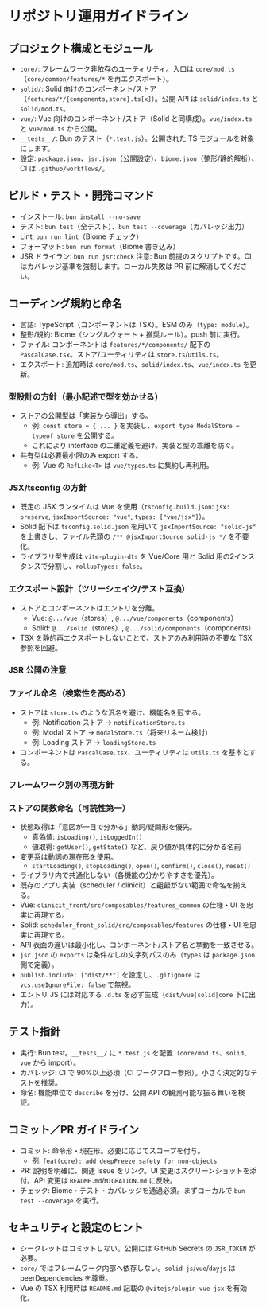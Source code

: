 # リポジトリ運用ガイドライン

## プロジェクト構成とモジュール
- `core/`: フレームワーク非依存のユーティリティ。入口は `core/mod.ts`（`core/common/features/*` を再エクスポート）。
- `solid/`: Solid 向けのコンポーネント/ストア（`features/*/{components,store}.ts[x]`）。公開 API は `solid/index.ts` と `solid/mod.ts`。
- `vue/`: Vue 向けのコンポーネント/ストア（Solid と同構成）。`vue/index.ts` と `vue/mod.ts` から公開。
- `__tests__/`: Bun のテスト（`*.test.js`）。公開された TS モジュールを対象にします。
- 設定: `package.json`、`jsr.json`（公開設定）、`biome.json`（整形/静的解析）、CI は `.github/workflows/`。

## ビルド・テスト・開発コマンド
- インストール: `bun install --no-save`
- テスト: `bun test`（全テスト）、`bun test --coverage`（カバレッジ出力）
- Lint: `bun run lint`（Biome チェック）
- フォーマット: `bun run format`（Biome 書き込み）
- JSR ドライラン: `bun run jsr:check`
注意: Bun 前提のスクリプトです。CI はカバレッジ基準を強制します。ローカル失敗は PR 前に解消してください。

## コーディング規約と命名
- 言語: TypeScript（コンポーネントは TSX）。ESM のみ（`type: module`）。
- 整形/規約: Biome（シングルクォート + 推奨ルール）。push 前に実行。
- ファイル: コンポーネントは `features/*/components/` 配下の `PascalCase.tsx`。ストア/ユーティリティは `store.ts`/`utils.ts`。
- エクスポート: 追加時は `core/mod.ts`、`solid/index.ts`、`vue/index.ts` を更新。

### 型設計の方針（最小記述で型を効かせる）
- ストアの公開型は「実装から導出」する。
  - 例: `const store = { ... }` を実装し、`export type ModalStore = typeof store` を公開する。
  - これにより interface の二重定義を避け、実装と型の乖離を防ぐ。
- 共有型は必要最小限のみ export する。
  - 例: Vue の `RefLike<T>` は `vue/types.ts` に集約し再利用。

### JSX/tsconfig の方針
- 既定の JSX ランタイムは Vue を使用（`tsconfig.build.json`: `jsx: preserve`, `jsxImportSource: "vue"`, `types: ["vue/jsx"]`）。
- Solid 配下は `tsconfig.solid.json` を用いて `jsxImportSource: "solid-js"` を上書きし、ファイル先頭の `/** @jsxImportSource solid-js */` を不要化。
- ライブラリ型生成は `vite-plugin-dts` を Vue/Core 用と Solid 用の2インスタンスで分割し、`rollupTypes: false`。

### エクスポート設計（ツリーシェイク/テスト互換）
- ストアとコンポーネントはエントリを分離。
  - Vue: `@.../vue`（stores）, `@.../vue/components`（components）
  - Solid: `@.../solid`（stores）, `@.../solid/components`（components）
- TSX を静的再エクスポートしないことで、ストアのみ利用時の不要な TSX 参照を回避。

### JSR 公開の注意
### ファイル命名（検索性を高める）
- ストアは `store.ts` のような汎名を避け、機能名を冠する。
  - 例: Notification ストア → `notificationStore.ts`
  - 例: Modal ストア → `modalStore.ts`（将来リネーム検討）
  - 例: Loading ストア → `loadingStore.ts`
- コンポーネントは `PascalCase.tsx`、ユーティリティは `utils.ts` を基本とする。

### フレームワーク別の再現方針
### ストアの関数命名（可読性第一）
- 状態取得は「意図が一目で分かる」動詞/疑問形を優先。
  - 真偽値: `isLoading()`, `isLoggedIn()`
  - 値取得: `getUser()`, `getState()` など、戻り値が具体的に分かる名前
- 変更系は動詞の現在形を使用。
  - `startLoading()`, `stopLoading()`, `open()`, `confirm()`, `close()`, `reset()`
- ライブラリ内で共通化しない（各機能の分かりやすさを優先）。
- 既存のアプリ実装（scheduler / clinicit）と齟齬がない範囲で命名を揃える。
- Vue: `clinicit_front/src/composables/features_common` の仕様・UI を忠実に再現する。
- Solid: `scheduler_front_solid/src/composables/features` の仕様・UI を忠実に再現する。
- API 表面の違いは最小化し、コンポーネント/ストア名と挙動を一致させる。
- `jsr.json` の `exports` は条件なしの文字列パスのみ（`types` は `package.json` 側で定義）。
- `publish.include: ["dist/**"]` を設定し、`.gitignore` は `vcs.useIgnoreFile: false` で無視。
- エントリ JS には対応する `.d.ts` を必ず生成（`dist/vue|solid|core` 下に出力）。

## テスト指針
- 実行: Bun test。`__tests__/` に `*.test.js` を配置（`core/mod.ts`、`solid`、`vue` から import）。
- カバレッジ: CI で 90%以上必須（CI ワークフロー参照）。小さく決定的なテストを推奨。
- 命名: 機能単位で `describe` を分け、公開 API の観測可能な振る舞いを検証。

## コミット／PR ガイドライン
- コミット: 命令形・現在形。必要に応じてスコープを付与。
  - 例: `feat(core): add deepFreeze safety for non-objects`
- PR: 説明を明確に、関連 Issue をリンク。UI 変更はスクリーンショットを添付。API 変更は `README.md`/`MIGRATION.md` に反映。
- チェック: Biome・テスト・カバレッジを通過必須。まずローカルで `bun test --coverage` を実行。

## セキュリティと設定のヒント
- シークレットはコミットしない。公開には GitHub Secrets の `JSR_TOKEN` が必要。
- `core/` ではフレームワーク内部へ依存しない。`solid-js`/`vue`/`dayjs` は peerDependencies を尊重。
- Vue の TSX 利用時は `README.md` 記載の `@vitejs/plugin-vue-jsx` を有効化。
